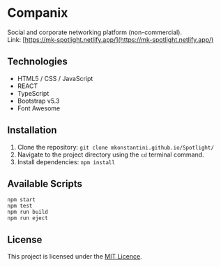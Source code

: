 # Companix
Social and corporate networking platform (non-commercial).  
Link: [https://mk-spotlight.netlify.app/](https://mk-spotlight.netlify.app/)

## Technologies
* HTML5 / CSS / JavaScript
* REACT
* TypeScript
* Bootstrap v5.3
* Font Awesome

## Installation
1. Clone the repository:
   ``` git clone mkonstantini.github.io/Spotlight/ ```
2. Navigate to the project directory using the ``` cd ``` terminal command.
3. Install dependencies:
   ``` npm install ```

## Available Scripts
```npm start```   
```npm test```   
```npm run build```    
```npm run eject```   

## License
This project is licensed under the [MIT Licence](https://choosealicense.com/licenses/mit/).